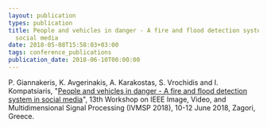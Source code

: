 ```yaml
---
layout: publication
types: publication
title: People and vehicles in danger - A fire and flood detection system in
  social media
date: 2018-05-08T15:58:03+03:00
tags: conference_publications
publication_date: 2018-06-10T00:00:00
---
```

P. Giannakeris, K. Avgerinakis, A. Karakostas, S. Vrochidis and I. Kompatsiaris, "[People and vehicles in danger - A fire and flood detection system in social media](https://zenodo.org/record/1243993#.X2CQjMBS9PY)", 13th Workshop on IEEE Image, Video, and Multidimensional Signal Processing (IVMSP 2018), 10-12 June 2018, Zagori, Greece.